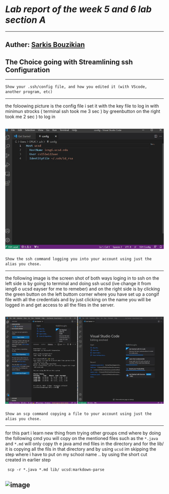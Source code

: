 
# ***Lab report of the week 5 and 6 lab section A***
---
Auther: **[Sarkis Bouzikian](https://github.com/oplikos)**
---
## The Choice going with Streamlining ssh Configuration
---
```
Show your .ssh/config file, and how you edited it (with VScode, another program, etc)
```
---
the foloowing picture is the config file i set it with the key file to log in with minimun strocks ( terminal ssh took me 3 sec )
by greenbutton on the right took me 2 sec )  to log in 
 
![image](./lab-3-config.jpg)
---
```
Show the ssh command logging you into your account using just the alias you chose.
```
---
the following image is the screen shot of both ways loging in to ssh on the left side is by going to terminal and doing ssh ucsd
(ive change it from ieng6 o ucsd eayser for me to remeber)
and on the right side is by clicking the green button on the left buttom corner where you have set up a congif file with all the
credentials and by just clicking on the name you will be logged in and get access to all the files in the server.

![image](./lab-3-report-1.jpg)
---
```
Show an scp command copying a file to your account using just the alias you chose.
```
---
for this part i learn new thing from trying other groups cmd where by doing the following cmd you will copy on the mentioned files such as the
```*.java``` and ```*.md``` will only copy th e java amd md files in the directory and for the lib/ it is copying all the fils in that directory
and by using ```ucsd``` im skipping the step where i have to put on my school name .. by using the short cut created in earlier step
```
 scp -r *.java *.md lib/ ucsd:markdown-parse
 ```
 ![image](./lab-3-report-2.jpg)
---
